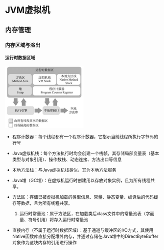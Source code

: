 # JVM虚拟机

## 内存管理

### 内存区域与溢出

####  运行时数据区域

<img src="img/screenshot_2020_07_28T16_53_06+0800.png" alt="screenshot_2020_07_28T16_53_06+0800" style="zoom: 25%;" />



* 程序计数器：每个线程都有一个程序计数器，它指示当前线程所执行字节码的行号

* Java虚拟机栈：每个方法执行时均会创建一个栈帧，其存储局部变量表（基本类型与对象引用）、操作数栈、动态连接、方法出口等信息

* 本地方法栈：与Java虚拟机栈类似，其为本地方法服务

* Java堆（GC堆）：在虚拟机运行时创建用以存放对象实例，且为所有线程共享。

* 方法区：存储已被虚拟机加载的类型信息、常量、静态变量、编译后的代码缓存等数据，且为所有线程共享。

  1. 运行时常量池：属于方法区，在加载类后class文件中的常量池表（字面量、符号引用）将存入运行时常量池

  

* 直接内存（不属于运行时数据区域）：基于通道与缓冲区的I/O方式，其使用Native函数库直接分配堆外内存，并通过存储在Java堆中的DirectByteBuffer对象作为这块内存的引用进行操作